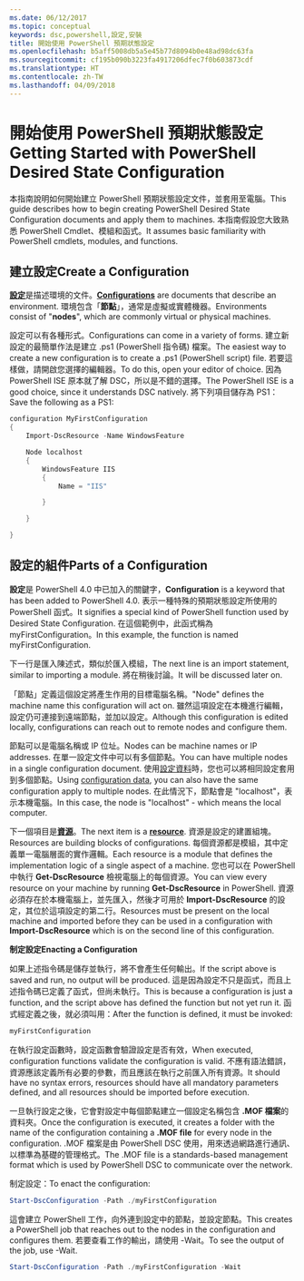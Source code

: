 ```yaml
---
ms.date: 06/12/2017
ms.topic: conceptual
keywords: dsc,powershell,設定,安裝
title: 開始使用 PowerShell 預期狀態設定
ms.openlocfilehash: b5aff5008db5a5e45b77d8094b0e48ad98dc63fa
ms.sourcegitcommit: cf195b090b3223fa4917206dfec7f0b603873cdf
ms.translationtype: HT
ms.contentlocale: zh-TW
ms.lasthandoff: 04/09/2018
---
```

# <a name="getting-started-with-powershell-desired-state-configuration"></a><span data-ttu-id="65baf-103">開始使用 PowerShell 預期狀態設定</span><span class="sxs-lookup"><span data-stu-id="65baf-103">Getting Started with PowerShell Desired State Configuration</span></span> #

<span data-ttu-id="65baf-104">本指南說明如何開始建立 PowerShell 預期狀態設定文件，並套用至電腦。</span><span class="sxs-lookup"><span data-stu-id="65baf-104">This guide describes how to begin creating PowerShell Desired State Configuration documents and apply them to machines.</span></span> <span data-ttu-id="65baf-105">本指南假設您大致熟悉 PowerShell Cmdlet、模組和函式。</span><span class="sxs-lookup"><span data-stu-id="65baf-105">It assumes basic familiarity with PowerShell cmdlets, modules, and functions.</span></span>


## <a name="create-a-configuration"></a><span data-ttu-id="65baf-106">建立設定</span><span class="sxs-lookup"><span data-stu-id="65baf-106">Create a Configuration</span></span> ##

<span data-ttu-id="65baf-107">[**設定**](https://msdn.microsoft.com/powershell/dsc/configurations)是描述環境的文件。</span><span class="sxs-lookup"><span data-stu-id="65baf-107">[**Configurations**](https://msdn.microsoft.com/powershell/dsc/configurations) are documents that describe an environment.</span></span> <span data-ttu-id="65baf-108">環境包含「**節點**」，通常是虛擬或實體機器。</span><span class="sxs-lookup"><span data-stu-id="65baf-108">Environments consist of "**nodes**", which are commonly virtual or physical machines.</span></span>

<span data-ttu-id="65baf-109">設定可以有各種形式。</span><span class="sxs-lookup"><span data-stu-id="65baf-109">Configurations can come in a variety of forms.</span></span> <span data-ttu-id="65baf-110">建立新設定的最簡單作法是建立 .ps1 (PowerShell 指令碼) 檔案。</span><span class="sxs-lookup"><span data-stu-id="65baf-110">The easiest way to create a new configuration is to create a .ps1 (PowerShell script) file.</span></span> <span data-ttu-id="65baf-111">若要這樣做，請開啟您選擇的編輯器。</span><span class="sxs-lookup"><span data-stu-id="65baf-111">To do this, open your editor of choice.</span></span> <span data-ttu-id="65baf-112">因為 PowerShell ISE 原本就了解 DSC，所以是不錯的選擇。</span><span class="sxs-lookup"><span data-stu-id="65baf-112">The PowerShell ISE is a good choice, since it understands DSC natively.</span></span> <span data-ttu-id="65baf-113">將下列項目儲存為 PS1：</span><span class="sxs-lookup"><span data-stu-id="65baf-113">Save the following as a PS1:</span></span>

```powershell
configuration MyFirstConfiguration
{
    Import-DscResource -Name WindowsFeature

    Node localhost
    {
        WindowsFeature IIS
        {
            Name = "IIS"

        }

    }

}
```
## <a name="parts-of-a-configuration"></a><span data-ttu-id="65baf-114">設定的組件</span><span class="sxs-lookup"><span data-stu-id="65baf-114">Parts of a Configuration</span></span> ##
<span data-ttu-id="65baf-115">**設定**是 PowerShell 4.0 中已加入的關鍵字，</span><span class="sxs-lookup"><span data-stu-id="65baf-115">**Configuration** is a keyword that has been added to PowerShell 4.0.</span></span> <span data-ttu-id="65baf-116">表示一種特殊的預期狀態設定所使用的 PowerShell 函式。</span><span class="sxs-lookup"><span data-stu-id="65baf-116">It signifies a special kind of PowerShell function used by Desired State Configuration.</span></span> <span data-ttu-id="65baf-117">在這個範例中，此函式稱為 myFirstConfiguration。</span><span class="sxs-lookup"><span data-stu-id="65baf-117">In this example, the function is named myFirstConfiguration.</span></span>

<span data-ttu-id="65baf-118">下一行是匯入陳述式，類似於匯入模組，</span><span class="sxs-lookup"><span data-stu-id="65baf-118">The next line is an import statement, similar to importing a module.</span></span> <span data-ttu-id="65baf-119">將在稍後討論。</span><span class="sxs-lookup"><span data-stu-id="65baf-119">It will be discussed later on.</span></span>

<span data-ttu-id="65baf-120">「節點」定義這個設定將產生作用的目標電腦名稱。</span><span class="sxs-lookup"><span data-stu-id="65baf-120">"Node" defines the machine name this configuration will act on.</span></span> <span data-ttu-id="65baf-121">雖然這項設定在本機進行編輯，設定仍可連接到遠端節點，並加以設定。</span><span class="sxs-lookup"><span data-stu-id="65baf-121">Although this configuration is edited locally, configurations can reach out to remote nodes and configure them.</span></span>

<span data-ttu-id="65baf-122">節點可以是電腦名稱或 IP 位址。</span><span class="sxs-lookup"><span data-stu-id="65baf-122">Nodes can be machine names or IP addresses.</span></span> <span data-ttu-id="65baf-123">在單一設定文件中可以有多個節點。</span><span class="sxs-lookup"><span data-stu-id="65baf-123">You can have multiple nodes in a single configuration document.</span></span> <span data-ttu-id="65baf-124">使用[設定資料](https://msdn.microsoft.com/powershell/dsc/configdata)時，您也可以將相同設定套用到多個節點。</span><span class="sxs-lookup"><span data-stu-id="65baf-124">Using [configuration data](https://msdn.microsoft.com/powershell/dsc/configdata), you can also have the same configuration apply to multiple nodes.</span></span> <span data-ttu-id="65baf-125">在此情況下，節點會是 "localhost"，表示本機電腦。</span><span class="sxs-lookup"><span data-stu-id="65baf-125">In this case, the node is "localhost" - which means the local computer.</span></span>

<span data-ttu-id="65baf-126">下一個項目是[**資源**](https://msdn.microsoft.com/powershell/dsc/resources)。</span><span class="sxs-lookup"><span data-stu-id="65baf-126">The next item is a [**resource**](https://msdn.microsoft.com/powershell/dsc/resources).</span></span> <span data-ttu-id="65baf-127">資源是設定的建置組塊。</span><span class="sxs-lookup"><span data-stu-id="65baf-127">Resources are building blocks of configurations.</span></span> <span data-ttu-id="65baf-128">每個資源都是模組，其中定義單一電腦層面的實作邏輯。</span><span class="sxs-lookup"><span data-stu-id="65baf-128">Each resource is a module that defines the implementation logic of a single aspect of a machine.</span></span> <span data-ttu-id="65baf-129">您也可以在 PowerShell 中執行 **Get-DscResource** 檢視電腦上的每個資源。</span><span class="sxs-lookup"><span data-stu-id="65baf-129">You can view every resource on your machine by running **Get-DscResource** in PowerShell.</span></span> <span data-ttu-id="65baf-130">資源必須存在於本機電腦上，並先匯入，然後才可用於 **Import-DscResource** 的設定，其位於這項設定的第二行。</span><span class="sxs-lookup"><span data-stu-id="65baf-130">Resources must be present on the local machine and imported before they can be used in a configuration with **Import-DscResource** which is on the second line of this configuration.</span></span>

<span data-ttu-id="65baf-131">**制定設定**</span><span class="sxs-lookup"><span data-stu-id="65baf-131">**Enacting a Configuration**</span></span>

<span data-ttu-id="65baf-132">如果上述指令碼是儲存並執行，將不會產生任何輸出。</span><span class="sxs-lookup"><span data-stu-id="65baf-132">If the script above is saved and run, no output will be produced.</span></span> <span data-ttu-id="65baf-133">這是因為設定不只是函式，而且上述指令碼已定義了函式，但尚未執行。</span><span class="sxs-lookup"><span data-stu-id="65baf-133">This is because a configuration is just a function, and the script above has defined the function but not yet run it.</span></span> <span data-ttu-id="65baf-134">函式經定義之後，就必須叫用：</span><span class="sxs-lookup"><span data-stu-id="65baf-134">After the function is defined, it must be invoked:</span></span>
```powershell
myFirstConfiguration
```

<span data-ttu-id="65baf-135">在執行設定函數時，設定函數會驗證設定是否有效，</span><span class="sxs-lookup"><span data-stu-id="65baf-135">When executed, configuration functions validate the configuration is valid.</span></span> <span data-ttu-id="65baf-136">不應有語法錯誤，資源應該定義所有必要的參數，而且應該在執行之前匯入所有資源。</span><span class="sxs-lookup"><span data-stu-id="65baf-136">It should have no syntax errors, resources should have all mandatory parameters defined, and all resources should be imported before execution.</span></span>

<span data-ttu-id="65baf-137">一旦執行設定之後，它會對設定中每個節點建立一個設定名稱包含 **.MOF 檔案**的資料夾。</span><span class="sxs-lookup"><span data-stu-id="65baf-137">Once the configuration is executed, it creates a folder with the name of the configuration containing a **.MOF file** for every node in the configuration.</span></span> <span data-ttu-id="65baf-138">.MOF 檔案是由 PowerShell DSC 使用，用來透過網路進行通訊、以標準為基礎的管理格式。</span><span class="sxs-lookup"><span data-stu-id="65baf-138">The .MOF file is a standards-based management format which is used by PowerShell DSC to communicate over the network.</span></span>

<span data-ttu-id="65baf-139">制定設定：</span><span class="sxs-lookup"><span data-stu-id="65baf-139">To enact the configuration:</span></span>
```powershell
Start-DscConfiguration -Path ./myFirstConfiguration
```
<span data-ttu-id="65baf-140">這會建立 PowerShell 工作，向外連到設定中的節點，並設定節點。</span><span class="sxs-lookup"><span data-stu-id="65baf-140">This creates a PowerShell job that reaches out to the nodes in the configuration and configures them.</span></span> <span data-ttu-id="65baf-141">若要查看工作的輸出，請使用 -Wait。</span><span class="sxs-lookup"><span data-stu-id="65baf-141">To see the output of the job, use -Wait.</span></span>
```powershell
Start-DscConfiguration -Path ./myFirstConfiguration -Wait
```